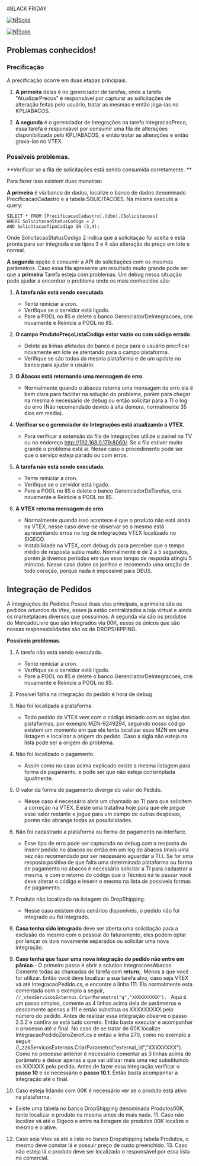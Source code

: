 #BLACK FRIDAY


[![N|Solid](https://connectparts.vteximg.com.br/arquivos/logo-connect.png)](https://nodesource.com/products/nsolid)


[![N|Solid](https://cdn.arstechnica.net/wp-content/uploads/2014/02/warning-640x360.png)](https://nodesource.com/products/nsolid)

## Problemas conhecidos!

### Precificação

A precificação ocorre em duas etapas principais.


1. **A primeira** delas é no gerenciador de tarefas, onde a tarefa "AtualizarPrecos" é responsável por capturar as solicitações de alteração feitas pelo usuário, tratar as mesmas e então joga-las no KPL/ABACOS.

2. **A segunda** é o gerenciador de Integrações na tarefa IntegracaoPreco, essa tarefa é responsável por consumir uma fila de alterações disponibilizada pelo KPL/ABACOS, e então tratar as alterações e então grava-las no VTEX.

### Possíveis problemas.

**Verificar se a fila de solicitações está sendo consumida corretamente. **

Para fazer isso existem duas maneiras:

**A primeira** é via banco de dados, localize o banco de dados denominado PrecificacaoCadastro e a tabela SOLICITACOES. Na mesma execute a query:

```
SELECT * FROM [PrecificacaoCadastro].[dbo].[Solicitacoes]
WHERE SolicitacaoStatusCodigo = 2
AND SolicitacaoTipoCodigo IN (3,4);
```
Onde SolicitacaoStatusCodigo 2 indica que a solicitação foi aceita e está pronta para ser integrada e os tipos 3 e 4 são alteração de preço em lote e normal.


**A segunda** opção é consumir a API de solicitações com os mesmos parâmetros. Caso essa fila apresente um resultado muito grande pode ser que a **primeira** Tarefa esteja com problemas. Um debug nessa situação pode ajudar a encontrar o problema onde os mais conhecidos são:


1. **A tarefa não está sendo executada**.
    - Tente reiniciar a cron.
    - Verifique se o servidor está ligado.
    - Pare a POOL no IIS e delete o banco GerenciadorDeIntegracoes, crie novamente e Reinicie a POOL no IIS.


2. **O campo ProdutoPreçoListaCodigo estar vazio ou com código errado**.
    - Delete as linhas afetadas do banco e peça para o usuário precificar novamente em lote se atentando para o campo plataforma.
    - Verifique se são todos da mesma plataforma e de um update no banco para ajudar o usuário.

3. **O Ábacos está retornando uma mensagem de erro**.
    - Normalmente quando o ábacos retorna uma mensagem de erro ela é bem clara para facilitar na solução do problema, porém para chegar na mesma é necessário de debug ou então solicitar para a TI o log do erro (Não recomendado devido à alta demora, normalmente 35 dias em média).

4. **Verificar se o gerenciador de Integrações está atualizando a VTEX**.
    - Para verificar a extensão da fila de integrações utilize o painel na TV ou no endereço http://192.168.0.179:8069/. Se a fila estiver muito grande o problema está aí. Nesse caso o procedimento pode ser que o serviço esteja parado ou com erros.

5. **A tarefa não está sendo executada**.
    - Tente reiniciar a cron.
    - Verifique se o servidor está ligado.
    - Pare a POOL no IIS e delete o banco GerenciadorDeTarefas, crie novamente e Reinicie a POOL no IIS.

6. **A VTEX retorna mensagem de erro**.
    - Normalmente quando isso acontece é que o produto não está ainda na VTEX, nesse caso deve-se observar se o mesmo está apresentando erros no log de integrações VTEX localizado no SIGECO.
    - Instabilidade na VTEX, com debug da para perceber que o tempo médio de resposta subiu muito. Normalmente é de 2 a 5 segundos, porém já tivemos períodos em que esse tempo de resposta atingiu 5 minutos. Nesse caso dobre os joelhos e recomendo uma oração de todo coração, porque nada é impossível para DEUS.

## Integração de Pedidos

A integrações de Pedidos Possui duas vias principais, a primeira são os pedidos oriundos da Vtex, esses já estão centralizados a loja virtual e ainda os marketplaces diversos que possuímos. A segunda via são os produtos do MercadoLivre que são integrados via 00K, esses os únicos que são nossas responsabilidades são os de DROPSHIPPING.

**Possíveis problemas**.

1. A tarefa não está sendo executada.
    - Tente reiniciar a cron.
    - Verifique se o servidor está ligado.
    - Pare a POOL no IIS e delete o banco GerenciadorDeIntegracoes, crie novamente e Reinicie a POOL no IIS.

2. Possível falha na integração do pedido é hora de debug

3. Não foi localizada a plataforma.
    - Todo pedido da VTEX vem com o código iniciado com as siglas das plataformas, por exemplo MZN-9249294, seguindo nosso código existem um momento em que ele tenta localizar esse MZN em uma listagem e localizar a origem do pedido. Caso a sigla não esteja na lista pode ser a origem do problema.

4. Não foi localizado o pagamento.
    - Assim como no caso acima explicado existe a mesma listagem para forma de pagamento, e pode ser que não esteja contemplada igualmente.

5. O valor da forma de pagamento diverge do valor do Pedido.
    - Nesse caso é necessário abrir um chamado ao TI para que solicitem a correção na VTEX. Existe uma tratativa hoje para que ele pegue esse valor restante e jogue para um campo de outras despesas, porém não abrange todas as possibilidades.
    
6. Não foi cadastrado a plataforma ou forma de pagamento na interface.
    - Esse tipo de erro pode ser capturado no debug com a resposta do inserir pedido no ábacos ou então em um log do ábacos (mais uma vez não recomendado por ser necessário aguardar a TI.). Se for uma resposta positiva de que falta uma determinada plataforma ou forma de pagamento no ábacos é necessário solicitar a TI para cadastrar a mesma, e com o retorno do código que o Técnico irá te passar você deve alterar o código e inserir o mesmo na lista de possíveis formas de pagamento.

7. Produto não localizado na listagem do DropShipping.
    - Nesse caso existem dois cenários disponíveis, o pedido não foi integrado ou foi integrado.
    
8. **Caso tenha sido integrado** deve ser aberta uma solicitação para a exclusão do mesmo com o pessoal do faturamento, eles podem optar por lançar os dois novamente separados ou solicitar uma nova integração.

9. **Caso tenha que fazer uma nova integração do pedido não entre em pânico**.- O primeiro passo é abrir a solution IntegracoesAbacos. Comente todas as chamadas de tarefa com **_return_**;. Menos a que você for utilizar. Então você deve localizar a sua tarefa alvo, caso seja VTEX vá até IntegracaoPedido.cs, e encontre a linha 111. Ela normalmente esta comentada com o exemplo a seguir, 
``` //_vtexServicosExternos.CriarParametro("q","XXXXXXXXXX").  ``` Aqui é um passo simples, comente as 4 linhas acima dela de parâmetros e descomente apenas a 111 e então substitua os XXXXXXXXX pelo número do pedido. Antes de realizar essa integração observe o passo 2.5.2 e confira se está tudo correto. Então basta executar e acompanhar o processo até o final. No caso de se tratar de 00K localize IntegracaoPedidoZeroZeroK.cs e então a linha 270, como no exemplo a seguir //_zzkServicosExternos.CriarParametro("external_id","XXXXXXXX"). Como no processo anterior é necessário comentar as 3 linhas acima de parâmetro e deixar apenas a que vai utilizar mais uma vez substituindo os XXXXXX pelo pedido. Antes de fazer essa integração verificar o **passo 10** e se necessário o **passo 10.1**. Então basta acompanhar a integração até o final.
10. Caso esteja lidando com 00K é necessário ver se o produto está ativo na plataforma.
- Existe uma tabela no banco DropShipping denominada Produtos00K, tente localizar o produto na mesma antes de mais nada.
    11. Caso não localize vá até o Sigeco e entre na listagem de produtos 00K localize o mesmo e o ative.
12. Caso seja Vtex vá até a lista no banco Dropshipping tabela Produtos, o mesmo deve constar lá e possuir preço de custo preenchido. 
    13. Caso não esteja lá o produto deve ser localizado o responsável por essa lista no comercial.

